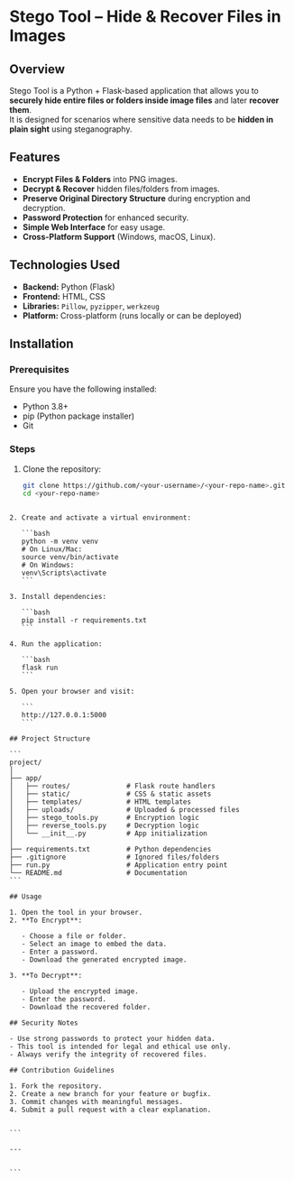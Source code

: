 # Stego Tool – Hide & Recover Files in Images

## Overview

Stego Tool is a Python + Flask-based application that allows you to **securely hide entire files or folders inside image files** and later **recover them**.  
It is designed for scenarios where sensitive data needs to be **hidden in plain sight** using steganography.

## Features

- **Encrypt Files & Folders** into PNG images.
- **Decrypt & Recover** hidden files/folders from images.
- **Preserve Original Directory Structure** during encryption and decryption.
- **Password Protection** for enhanced security.
- **Simple Web Interface** for easy usage.
- **Cross-Platform Support** (Windows, macOS, Linux).

## Technologies Used

- **Backend:** Python (Flask)
- **Frontend:** HTML, CSS
- **Libraries:** `Pillow`, `pyzipper`, `werkzeug`
- **Platform:** Cross-platform (runs locally or can be deployed)

## Installation

### Prerequisites

Ensure you have the following installed:

- Python 3.8+
- pip (Python package installer)
- Git

### Steps

1. Clone the repository:
   ```bash
   git clone https://github.com/<your-username>/<your-repo-name>.git
   cd <your-repo-name>
   ```

````

2. Create and activate a virtual environment:

   ```bash
   python -m venv venv
   # On Linux/Mac:
   source venv/bin/activate
   # On Windows:
   venv\Scripts\activate
   ```

3. Install dependencies:

   ```bash
   pip install -r requirements.txt
   ```

4. Run the application:

   ```bash
   flask run
   ```

5. Open your browser and visit:

   ```
   http://127.0.0.1:5000
   ```

## Project Structure

```
project/
│
├── app/
│   ├── routes/              # Flask route handlers
│   ├── static/              # CSS & static assets
│   ├── templates/           # HTML templates
│   ├── uploads/             # Uploaded & processed files
│   ├── stego_tools.py       # Encryption logic
│   ├── reverse_tools.py     # Decryption logic
│   └── __init__.py          # App initialization
│
├── requirements.txt         # Python dependencies
├── .gitignore               # Ignored files/folders
├── run.py                   # Application entry point
└── README.md                # Documentation
```

## Usage

1. Open the tool in your browser.
2. **To Encrypt**:

   - Choose a file or folder.
   - Select an image to embed the data.
   - Enter a password.
   - Download the generated encrypted image.

3. **To Decrypt**:

   - Upload the encrypted image.
   - Enter the password.
   - Download the recovered folder.

## Security Notes

- Use strong passwords to protect your hidden data.
- This tool is intended for legal and ethical use only.
- Always verify the integrity of recovered files.

## Contribution Guidelines

1. Fork the repository.
2. Create a new branch for your feature or bugfix.
3. Commit changes with meaningful messages.
4. Submit a pull request with a clear explanation.


```

---


```
````
